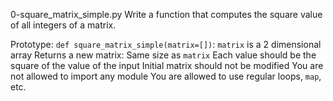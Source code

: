 0-square_matrix_simple.py
Write a function that computes the square value of all integers of a matrix.

Prototype: `def square_matrix_simple(matrix=[])`:
`matrix` is a 2 dimensional array
Returns a new matrix:
Same size as `matrix`
Each value should be the square of the value of the input
Initial matrix should not be modified
You are not allowed to import any module
You are allowed to use regular loops, `map`, etc.
